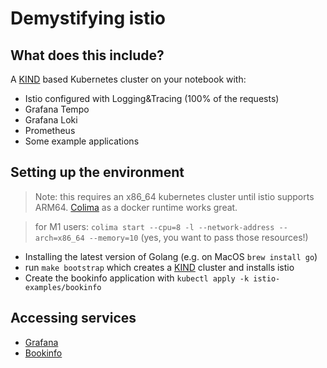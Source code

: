 # Demystifying istio

## What does this include?

A [KIND](https://kind.sigs.k8s.io/) based Kubernetes cluster on your notebook with:
- Istio configured with Logging&Tracing (100% of the requests)
- Grafana Tempo
- Grafana Loki
- Prometheus
- Some example applications

## Setting up the environment

> Note: this requires an x86_64 kubernetes cluster until istio supports ARM64. [Colima](https://github.com/abiosoft/colima) as a docker runtime works great.

> for M1 users: `colima start --cpu=8 -l --network-address --arch=x86_64 --memory=10` (yes, you want to pass those resources!)

- Installing the latest version of Golang (e.g. on MacOS `brew install go`)
- run `make bootstrap` which creates a [KIND](https://kind.sigs.k8s.io/) cluster and installs istio
- Create the bookinfo application with `kubectl apply -k istio-examples/bookinfo`

## Accessing services

- [Grafana](http://grafana.127.0.0.1.nip.io:8080)
- [Bookinfo](http://bookinfo.127.0.0.1.nip.io:8080/productpage)
